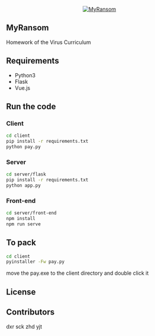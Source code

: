 <p align="center">
  <a href="https://github.com/entropy2333/MyRansom">
    <img
      alt="MyRansom"
      src="https://ae01.alicdn.com/kf/H6532349637e244eb96f5dc9f0ba1cbffF.jpg"
    />
  </a>
</p>

## MyRansom

Homework of the Virus Curriculum

## Requirements

- Python3
- Flask
- Vue.js

## Run the code

### Client

```sh
cd client
pip install -r requirements.txt
python pay.py
```

### Server

```sh
cd server/flask
pip install -r requirements.txt
python app.py
```

### Front-end

```sh
cd server/front-end
npm install
npm run serve
```

## To pack

```sh
cd client
pyinstaller -Fw pay.py
```
move the pay.exe to the client directory and double click it

## License

## Contributors

dxr sck zhd yjt